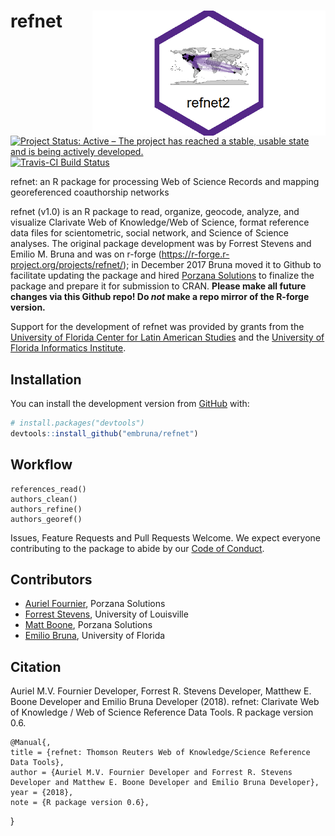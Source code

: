 # refnet <img src="man/figures/refnethex.png" height="200" align="right">

[![Project Status: Active – The project has reached a stable, usable state and is being actively developed.](http://www.repostatus.org/badges/latest/active.svg)](http://www.repostatus.org/#active)
[![Travis-CI Build Status](https://travis-ci.org/embruna/refnet.svg?branch=master)](https://travis-ci.org/embruna/refnet)

refnet: an R package for processing Web of Science Records and mapping georeferenced coauthorship networks

refnet (v1.0) is an R package to read, organize, geocode, analyze, and visualize Clarivate Web of Knowledge/Web of Science, format reference data files for scientometric, social network, and Science of Science analyses. The original package development was by Forrest Stevens and Emilio M. Bruna and was on r-forge (https://r-forge.r-project.org/projects/refnet/); in December 2017 Bruna moved it to Github to facilitate updating the package and hired [Porzana Solutions](https://github.com/aurielfournier) to finalize the package and prepare it for submission to CRAN.  <b>Please make all future changes via this Github repo! Do *not* make a repo mirror of the R-forge version.</b> 

Support for the development of refnet was provided by grants from the [University of Florida Center for Latin American Studies](http://www.latam.ufl.edu/) and the [University of Florida Informatics Institute](https://informatics.institute.ufl.edu/).

## Installation

You can install the development version from [GitHub](https://github.com/) with:

``` r
# install.packages("devtools")
devtools::install_github("embruna/refnet")
```

## Workflow

```{r example, eval=FALSE}
references_read()
authors_clean()
authors_refine()
authors_georef()
```

Issues, Feature Requests and Pull Requests Welcome. We expect everyone contributing to the package to abide by our [Code of Conduct](https://github.com/embruna/refnet/blob/master/CODE_OF_CONDUCT.md). 


## Contributors
* [Auriel Fournier](https://github.com/aurielfournier), Porzana Solutions
* [Forrest Stevens](http://forreststevens.com/teaching/research.html), University of Louisville
* [Matt Boone](https://github.com/birderboone), Porzana Solutions
* [Emilio Bruna](https://github.com/embruna), University of Florida

## Citation

Auriel M.V. Fournier Developer, Forrest R.
  Stevens Developer, Matthew E. Boone Developer
  and Emilio Bruna Developer (2018). refnet:
  Clarivate Web of Knowledge / Web of Science  Reference Data Tools. R package version
  0.6.
  
    @Manual{,
    title = {refnet: Thomson Reuters Web of Knowledge/Science Reference Data Tools},
    author = {Auriel M.V. Fournier Developer and Forrest R. Stevens Developer and Matthew E. Boone Developer and Emilio Bruna Developer},
    year = {2018},
    note = {R package version 0.6},
  }
  
  
